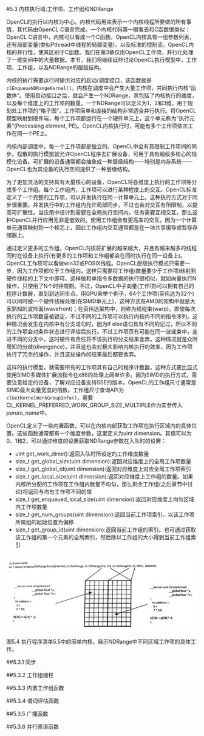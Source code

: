 #5.3 内核执行域:工作项、工作组和NDRange

OpenCL的执行以内核为中心。内核代码用来表示一个内核线程所要做的所有事情，其代码由OpenCL C语言完成。一个内核代码第一眼看去和C函数很类似：OpenCL C语言中，内核可以看成一个C函数。OpenCL内核具有一组参数列表，还有局部变量(类似Pthread中线程的局部变量)，以及标准的控制流。OpenCL内核的并行性，使其区别于C函数。我们在第3章仅用OpenCL工作项，并行化处理了一维空间中的大量数据。本节，我们将继续延伸讨论OpenCL执行模型中，工作项、工作组，以及NDRange的层级结构。

内核的执行需要运行时提供对应的启动/调度接口，该函数就是`clEnqueueNDRangeKernel()`。内核在调度中会产生大量工作项，共同执行内核“函数体”。使用启动接口之后，就会产生一个NDRange，其包括了内核执行的维度，以及每个维度上的工作项的数量。一个NDRange可以定义为1，2和3维，用于规划处工作项的“格子图”，工作项简单和直接的结构非常适合并行执行。将OpenCL模型映射到硬件端，每个工作项都运行在一个硬件单元上，这个单元称为“执行元素”(Processing element, PE)。OpenCL内核执行时，可能有多个工作项依次工作在同一个PE上。

内核内部调度中，每一个工作项都是独立的。OpenCL中会有意限制工作项间的同步。松散的执行模型就允许OpenCL程序去扩展设备，可用于具有超级多核心的规模化设备。可扩展的设备通常都会抽象成一种层级结构——特别是内存系统——OpenCL也为其设备的执行空间提供了一种层级结构。

为了更加灵活的支持具有大量核心的设备，OpenCL将各维度上执行的工作项等分成多个工作组。每个工作组内，工作项可以进行某种程度上的交互。OpenCL标准定义了一个完整的工作项，可以并发执行在同一计算单元上。这种执行方式对于同步很重要。并发执行中的工作组内允许局部同步，不过也会对交互有所限制，以提高可扩展性。当应用中设计到需要在全局执行空间内，任务需要互相交互，那么这种OpenCL并行应用无非是低效的。使用工作组会有更高率的交互，因为一个计算单元通常映射到一个核芯上，因此工作组内交互通常都是在一块共享缓存或暂存存储器上。

通过定义更多的工作组，OpenCL内核将扩展的越来越大，并且有越来越多的线程同时在设备上执行(有更多的工作项和工作组都会在同时执行在同一设备上)。OpenCL工作项可以看做win32或POSIX线程。OpenCL层级执行模式只需要一步，因为工作项都位于工作组内，这样只需要将工作组(数量要少于工作项)映射到硬件线程的上下文中即可。这样做和单指令多数据的执行很相似，就如向量执行N操作，只使用了N个时钟周期。不过，OpenCL中子向量(工作项)可以拥有自己的程序计数器，直到到达同步点。用GPU来举个例子，64个工作项(英伟达为32个)可以同时被一个硬件线程处理(在SIMD单元上)，这种方式在AMD的架构中就是大家熟知的波阵面(wavefront)；在英伟达架构中，则称为线程束(warp)。即使每次执行的工作项数量被锁定，不过不同的工作项可以执行内核内不同的指令序列。这种情况会发生在内核中有分支语句时，因为If else语句具有不同的记过，所以不同的工作项会对条件状态进行评估后执行。不过工作项页有可能在同一波或束中，走进不同的分支中，这时硬件有责任将不该执行的分支结果舍弃。这种情况就是众所周知的分歧(divergence)，并且这也会对极大影响内核执行的效率，因为工作项执行了冗余的操作，并且这些操作的结果最后都要舍弃。

这样的执行模型，就需要所有的工作项具有自己的程序计数器，这种方式要比显式使用SIMD多媒体扩展流指令在x86的处理上简单许多。因为SIMD的执行方式，需要注意给定的设备，了解对应设备支持SSE的版本，OpenCL的工作组尺寸通常是SIMD最大向量宽度的倍数。工作组尺寸查询API为`clGetKernelWorkGroupInfo()`，需要CL_KERNEL_PREFERRED_WORK_GROUP_SIZE_MULTIPLE作为实参传入*param_name*中。

OpenCL定义了一些内置函数，可以在内核内部获取工作项在执行区域内的具体位置。这些函数通常都有一个维度参数，这里定义为uint dimension。其值可以为0、1和2，可以通过维度的设置获取NDRange参数在入队时的设置：

- uint get_work_dime():返回入队时所设定的工作维度数量
- size_t get_global_size(uint dimension):返回对应维度上的全局工作项数量
- size_t get_global_id(uint dimension):返回对应维度上对应全局工作项索引
- size_t get_local_size(uint dimension):返回对应维度上工作组的数量。如果内核所分配的工作项在工作组内数量不均匀，那么剩余工作组(之后章节中讨论)将返回与均匀工作项不同的值
- size_t get_enqueued_local_size(uint dimension):返回对应维度上均匀区域内工作项数量
- size_t get_num_groups(uint dimension):返回当前工作项索引，以该工作项所属组的起始位置为偏移
- size_t get_group_id(uint dimension):返回当前工作组的索引。也可通过获取该工作组的第一个元素的全局索引，然后除以工作组的大小得到当前工作组索引



![](../../images/chapter5/5-4.png)

图5.4 执行程序清单5.5中的简单内核。展示NDRange中不同区域工作项的具体工作。

##5.3.1 同步

##5.3.2 工作组栅栏

##5.3.3 内置工作组函数

##5.3.4 谓词评估函数

##5.3.5 广播函数

##5.3.6 并行原语函数